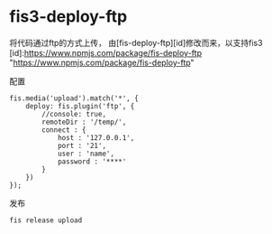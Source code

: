 # fis3-deploy-ftp

将代码通过ftp的方式上传， 由[fis-deploy-ftp][id]修改而来，以支持fis3
[id]:https://www.npmjs.com/package/fis-deploy-ftp "https://www.npmjs.com/package/fis-deploy-ftp"

配置

```
fis.media('upload').match('*', {
    deploy: fis.plugin('ftp', {
        //console: true,
        remoteDir : '/temp/',
        connect : {
            host : '127.0.0.1',
            port : '21',
            user : 'name',
            password : '****'
        }
    })
});
```

发布

```
fis release upload
```